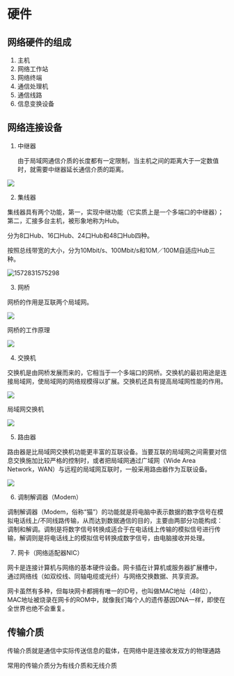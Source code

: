 # 硬件

## 网络硬件的组成

1. 主机
2. 网络工作站
3. 网络终端
4. 通信处理机
5. 通信线路
6. 信息变换设备



## 网络连接设备

1. 中继器

   由于局域网通信介质的长度都有一定限制，当主机之间的距离大于一定数值时，就需要中继器延长通信介质的距离。

![](https://raw.githubusercontent.com/ZanderZhao/images/master/img2019/20191104093844.png)

2. 集线器

   

集线器具有两个功能，第一，实现中继功能（它实质上是一个多端口的中继器）；第二，汇接多台主机，被形象地称为Hub。

分为8口Hub、16口Hub、24口Hub和48口Hub四种。

按照总线带宽的大小，分为10Mbit/s、100Mbit/s和10M／100M自适应Hub三种。

![1572831575298](1016.assets/1572831575298.png)





3. 网桥

网桥的作用是互联两个局域网。

![](https://raw.githubusercontent.com/ZanderZhao/images/master/img2019/20191104093956.png)





网桥的工作原理

![](https://raw.githubusercontent.com/ZanderZhao/images/master/img2019/20191104094015.png)









4. 交换机

交换机是由网桥发展而来的，它相当于一个多端口的网桥。交换机的最初用途是连接局域网，使局域网的网络规模得以扩展。交换机还具有提高局域网性能的作用。

![](https://raw.githubusercontent.com/ZanderZhao/images/master/img2019/20191104094049.png)

局域网交换机

![](https://raw.githubusercontent.com/ZanderZhao/images/master/img2019/20191104094118.png)





5. 路由器

路由器是比局域网交换机功能更丰富的互联设备。当要互联的局域网之间需要对信息交换施加比较严格的控制时，或者把局域网通过广域网（Wide Area Network，WAN）与远程的局域网互联时，一般采用路由器作为互联设备。

![](https://raw.githubusercontent.com/ZanderZhao/images/master/img2019/20191104094144.png)





6. 调制解调器（Modem）

调制解调器（Modem，俗称“猫”）的功能就是将电脑中表示数据的数字信号在模拟电话线上/不同线路传输，从而达到数据通信的目的，主要由两部分功能构成：调制和解调。调制是将数字信号转换成适合于在电话线上传输的模拟信号进行传输，解调则是将电话线上的模拟信号转换成数字信号，由电脑接收并处理。





7. 网卡（网络适配器NIC）



网卡是连接计算机与网络的基本硬件设备。网卡插在计算机或服务器扩展槽中， 通过网络线（如双绞线、同轴电缆或光纤）与网络交换数据、共享资源。

网卡虽然有多种，但每块网卡都拥有唯一的ID号，也叫做MAC地址（48位），MAC地址被烧录在网卡的ROM中，就像我们每个人的遗传基因DNA一样，即使在全世界也绝不会重复。





## 传输介质

传输介质就是通信中实际传送信息的载体，在网络中是连接收发双方的物理通路

常用的传输介质分为有线介质和无线介质

































































































































